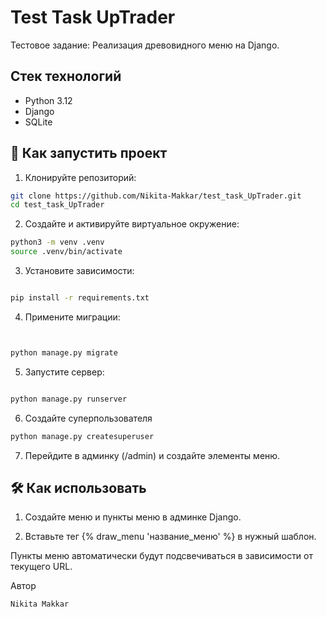 # Test Task UpTrader
Тестовое задание: Реализация древовидного меню на Django.


## Стек технологий

- Python 3.12
- Django
- SQLite


## 🚀 Как запустить проект
1. Клонируйте репозиторий:
```bash
git clone https://github.com/Nikita-Makkar/test_task_UpTrader.git
cd test_task_UpTrader
```
2. Создайте и активируйте виртуальное окружение:

```bash
python3 -m venv .venv
source .venv/bin/activate
```
3. Установите зависимости:

```bash

pip install -r requirements.txt
```
4. Примените миграции:

```bash


python manage.py migrate
```
5. Запустите сервер:

```bash

python manage.py runserver
```
6. Создайте суперпользователя

```Bash
python manage.py createsuperuser
```

7. Перейдите в админку (/admin) и создайте элементы меню.


## 🛠 Как использовать
1. Создайте меню и пункты меню в админке Django.

2. Вставьте тег {% draw_menu 'название_меню' %} в нужный шаблон.

Пункты меню автоматически будут подсвечиваться в зависимости от текущего URL.


Автор

``Nikita Makkar``